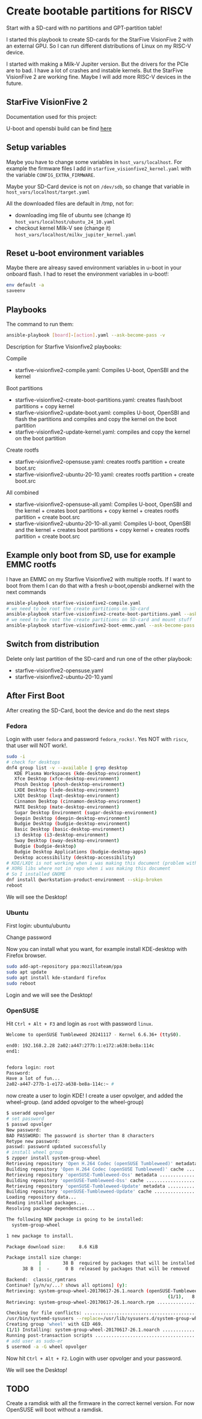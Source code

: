 # Create bootable partitions for RISCV

Start with a SD-card with no partitions and GPT-partition table!

I started this playbook to create SD-cards for the StarFive VisionFive 2 with an external GPU.
So I can run different distributions of Linux on my RISC-V device.

I started with making a Milk-V Jupiter version. But the drivers for the PCIe are to bad. I have a lot of crashes and instable kernels. But the StarFive VisionFive 2 are working fine. Maybe I will add more RISC-V devices in the future.

## StarFive VisionFive 2

Documentation used for this project:

U-boot and opensbi build can be find [here](https://github.com/u-boot/u-boot/blob/master/doc/board/starfive/visionfive2.rst)

## Setup variables

Maybe you have to change some variables in `host_vars/localhost`. For example the firmware files I add in `starfive_visionfive2_kernel.yaml` with the variable `CONFIG_EXTRA_FIRMWARE`.

Maybe your SD-Card device is not on `/dev/sdb`, so change that variable in `host_vars/localhost/target.yaml`

All the downloaded files are default in /tmp, not for:

- downloading img file of ubuntu see (change it) `host_vars/localhost/ubuntu_24_10.yaml`
- checkout kernel Milk-V see (change it) `host_vars/localhost/milkv_jupiter_kernel.yaml`

## Reset u-boot environment variables

Maybe there are alreasy saved environment variables in u-boot in your onboard flash. I had to reset the environment variables in u-boot!:

```bash
env default -a
saveenv
```

## Playbooks

The command to run them:

```bash
ansible-playbook [board]-[action].yaml --ask-become-pass -v 
```

Description for Starfive Visionfive2 playbooks:

Compile

- starfive-visionfive2-compile.yaml: Compiles U-boot, OpenSBI and the kernel

Boot partitions

- starfive-visionfive2-create-boot-partitions.yaml: creates flash/boot partitions + copy kernel
- starfive-visionfive2-update-boot.yaml: compiles U-boot, OpenSBI and flash the partitions and compiles and copy the kernel on the boot partition
- starfive-visionfive2-update-kernel.yaml: compiles and copy the kernel on the boot partition

Create rootfs

- starfive-visionfive2-opensuse.yaml: creates rootfs partition + create boot.src
- starfive-visionfive2-ubuntu-20-10.yaml: creates rootfs partition + create boot.src

All combined

- starfive-visionfive2-opensuse-all.yaml: Compiles U-boot, OpenSBI and the kernel + creates boot partitions + copy kernel + creates rootfs partition + create boot.src
- starfive-visionfive2-ubuntu-20-10-all.yaml: Compiles U-boot, OpenSBI and the kernel + creates boot partitions + copy kernel + creates rootfs partition + create boot.src

## Example only boot from SD, use for example EMMC rootfs

I have an EMMC on my Starfive Visionfive2 with multiple rootfs. If I want to boot from them I can do that with a fresh u-boot,opensbi andkernel with the next commands

```bash
ansible-playbook starfive-visionfive2-compile.yaml
# we need to be root the create partitions on SD-card
ansible-playbook starfive-visionfive2-create-boot-partitions.yaml --ask-become-pass -v
# we need to be root the create partitions on SD-card and mount stuff
ansible-playbook starfive-visionfive2-boot-emmc.yaml --ask-become-pass -v
```

## Switch from distribution

Delete only last partition of the SD-card and run one of the other playbook:

- starfive-visionfive2-opensuse.yaml
- starfive-visionfive2-ubuntu-20-10.yaml

## After First Boot

After creating the SD-Card, boot the device and do the next steps

### Fedora

Login with user `fedora` and password `fedora_rocks!`. Yes NOT with `riscv`, that user will NOT work!.

```bash
sudo -i
# check for desktops
dnf4 group list -v --available | grep desktop
   KDE Plasma Workspaces (kde-desktop-environment)
   Xfce Desktop (xfce-desktop-environment)
   Phosh Desktop (phosh-desktop-environment)
   LXDE Desktop (lxde-desktop-environment)
   LXQt Desktop (lxqt-desktop-environment)
   Cinnamon Desktop (cinnamon-desktop-environment)
   MATE Desktop (mate-desktop-environment)
   Sugar Desktop Environment (sugar-desktop-environment)
   Deepin Desktop (deepin-desktop-environment)
   Budgie Desktop (budgie-desktop-environment)
   Basic Desktop (basic-desktop-environment)
   i3 desktop (i3-desktop-environment)
   Sway Desktop (sway-desktop-environment)
   Budgie (budgie-desktop)
   Budgie Desktop Applications (budgie-desktop-apps)
   Desktop accessibility (desktop-accessibility)
# KDE/LXQt is not working when i was making this document (problem with libQt6Core.so.6 / libQt6Gui.so.6)
# XORG libs where not in repo when i was making this document
# So I installed GNOME
dnf install @workstation-product-environment --skip-broken
reboot
```

We will see the Desktop!

### Ubuntu

First login: ubuntu/ubuntu

Change password

Now you can install what you want, for example install KDE-desktop with Firefox browser.

```bash
sudo add-apt-repository ppa:mozillateam/ppa
sudo apt update
sudo apt install kde-standard firefox
sudo reboot
```

Login and we will see the Desktop!

### OpenSUSE

Hit `Ctrl + Alt + F3` and login as `root` with password `linux`.

```bash
Welcome to openSUSE Tumbleweed 20241117 - Kernel 6.6.36+ (ttyS0).

end0: 192.168.2.28 2a02:a447:277b:1:e172:a638:be8a:114c
end1:  


fedora login: root
Password: 
Have a lot of fun...
2a02-a447-277b-1-e172-a638-be8a-114c:~ #
```

now create a user to login KDE! I create a user opvolger, and added the wheel-group. (and added opvolger to the wheel-group)

```bash
$ useradd opvolger
# set password
$ passwd opvolger
New password: 
BAD PASSWORD: The password is shorter than 8 characters
Retype new password: 
passwd: password updated successfully
# install wheel group
$ zypper install system-group-wheel
Retrieving repository 'Open H.264 Codec (openSUSE Tumbleweed)' metadata ..[done]
Building repository 'Open H.264 Codec (openSUSE Tumbleweed)' cache .......[done]
Retrieving repository 'openSUSE-Tumbleweed-Oss' metadata .................[done]
Building repository 'openSUSE-Tumbleweed-Oss' cache ......................[done]
Retrieving repository 'openSUSE-Tumbleweed-Update' metadata ..............[done]
Building repository 'openSUSE-Tumbleweed-Update' cache ...................[done]
Loading repository data...
Reading installed packages...
Resolving package dependencies...

The following NEW package is going to be installed:
  system-group-wheel

1 new package to install.

Package download size:     8.6 KiB

Package install size change:
            |        38 B  required by packages that will be installed
      38 B  |  -      0 B  released by packages that will be removed

Backend:  classic_rpmtrans
Continue? [y/n/v/...? shows all options] (y): 
Retrieving: system-group-wheel-20170617-26.1.noarch (openSUSE-Tumbleweed-Oss)
                                                            (1/1),   8.6 KiB
Retrieving: system-group-wheel-20170617-26.1.noarch.rpm ..................[done]

Checking for file conflicts: .............................................[done]
/usr/bin/systemd-sysusers --replace=/usr/lib/sysusers.d/system-group-wheel.conf -
Creating group 'wheel' with GID 469.
(1/1) Installing: system-group-wheel-20170617-26.1.noarch ................[done]
Running post-transaction scripts .........................................[done]
# add user as sudo-er
$ usermod -a -G wheel opvolger
```

Now hit `Ctrl + Alt + F2`. Login with user opvolger and your password.

We will see the Desktop!

## TODO

Create a ramdisk with all the firmware in the correct kernel version.
For now OpenSUSE will boot without a ramdisk.
